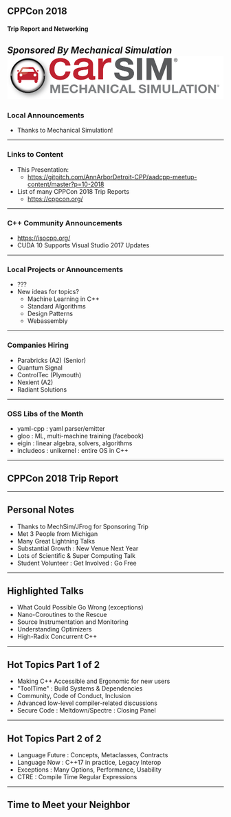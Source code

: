 ## CPPCon 2018
#### Trip Report and Networking
*Sponsored By Mechanical Simulation*  
![Carsim Logo](/assets/image/logo/carsim.png)
---
### Local Announcements
* Thanks to Mechanical Simulation!

---
### Links to Content
* This Presentation: 
    * https://gitpitch.com/AnnArborDetroit-CPP/aadcpp-meetup-content/master?p=10-2018
* List of many CPPCon 2018 Trip Reports
    * https://cppcon.org/

---
### C++ Community Announcements
* https://isocpp.org/
* CUDA 10 Supports Visual Studio 2017 Updates

---
### Local Projects or Announcements
* ???
* New ideas for topics?
    * Machine Learning in C++
    * Standard Algorithms
	* Design Patterns
    * Webassembly
    
---
### Companies Hiring
* Parabricks (A2) (Senior)
* Quantum Signal 
* ControlTec (Plymouth)
* Nexient (A2)
* Radiant Solutions

---
### OSS Libs of the Month
* yaml-cpp : yaml parser/emitter
* gloo : ML, multi-machine training (facebook)
* eigin : linear algebra, solvers, algorithms
* includeos : unikernel : entire OS in C++ 
---
## CPPCon 2018 Trip Report
---
## Personal Notes
* Thanks to MechSim/JFrog for Sponsoring Trip
* Met 3 People from Michigan
* Many Great Lightning Talks
* Substantial Growth : New Venue Next Year
* Lots of Scientific & Super Computing Talk
* Student Volunteer : Get Involved : Go Free
---
## Highlighted Talks
* What Could Possible Go Wrong (exceptions)
* Nano-Coroutines to the Rescue
* Source Instrumentation and Monitoring
* Understanding Optimizers
* High-Radix Concurrent C++
---
## Hot Topics Part 1 of 2
* Making C++ Accessible and Ergonomic for new users
* "ToolTime" : Build Systems & Dependencies
* Community, Code of Conduct, Inclusion
* Advanced low-level compiler-related discussions
* Secure Code : Meltdown/Spectre : Closing Panel
---
## Hot Topics Part 2 of 2
* Language Future : Concepts, Metaclasses, Contracts
* Language Now : C++17 in practice, Legacy Interop
* Exceptions : Many Options, Performance, Usability
* CTRE : Compile Time Regular Expressions 
---
## Time to Meet your Neighbor


    